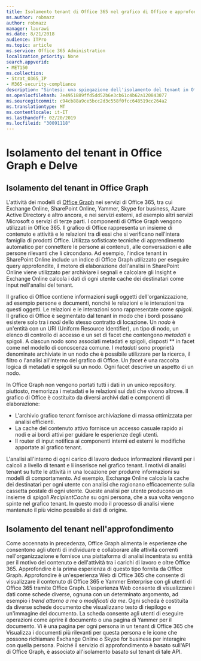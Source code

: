 ```yaml
---
title: Isolamento tenant di Office 365 nel grafico di Office e approfondire
ms.author: robmazz
author: robmazz
manager: laurawi
ms.date: 8/21/2018
audience: ITPro
ms.topic: article
ms.service: Office 365 Administration
localization_priority: None
search.appverid:
- MET150
ms.collection:
- Strat_O365_IP
- M365-security-compliance
description: "Sintesi: una spiegazione dell'isolamento del tenant in Office Graph e in approfondire."
ms.openlocfilehash: 7e4951889ffd5dd52b6e3cb61c4b62a120843077
ms.sourcegitcommit: c94cb88a9ce5bcc2d3c558f0fcc648519cc264a2
ms.translationtype: MT
ms.contentlocale: it-IT
ms.lasthandoff: 02/20/2019
ms.locfileid: "30091118"
---
```

# <a name="tenant-isolation-in-the-office-graph-and-delve"></a>Isolamento del tenant in Office Graph e Delve

## <a name="tenant-isolation-in-the-office-graph"></a>Isolamento del tenant in Office Graph
L'attività dei modelli di [Office Graph](https://dev.office.com/officegraph) nei servizi di Office 365, tra cui Exchange Online, SharePoint Online, Yammer, Skype for business, Azure Active Directory e altro ancora, e nei servizi esterni, ad esempio altri servizi Microsoft o servizi di terze parti. I componenti di Office Graph vengono utilizzati in Office 365. Il grafico di Office rappresenta un insieme di contenuto e attività e le relazioni tra di essi che si verificano nell'intera famiglia di prodotti Office. Utilizza sofisticate tecniche di apprendimento automatico per connettere le persone ai contenuti, alle conversazioni e alle persone rilevanti che li circondano. Ad esempio, l'indice tenant in SharePoint Online include un indice di Office Graph utilizzato per eseguire query approfondite, il motore di elaborazione dell'analisi in SharePoint Online viene utilizzato per archiviare i segnali e calcolare gli Insight e Exchange Online calcola i dati di ogni utente cache dei destinatari come input nell'analisi del tenant.

Il grafico di Office contiene informazioni sugli oggetti dell'organizzazione, ad esempio persone e documenti, nonché le relazioni e le interazioni tra questi oggetti. Le relazioni e le interazioni sono rappresentate come *spigoli*. Il grafico di Office è segmentato dal tenant in modo che i bordi possano esistere solo tra i *nodi* dello stesso contratto di locazione. Un *nodo* è un'entità con un URI (Uniform Resource Identifier), un tipo di nodo, un elenco di controllo di accesso e un set di facet che contengono *metadati* e spigoli. A ciascun nodo sono associati metadati e spigoli, disposti ** in facet come nel modello di conoscenza comune. I *metadati* sono proprietà denominate archiviate in un nodo che è possibile utilizzare per la ricerca, il filtro o l'analisi all'interno del grafico di Office. Un *facet* è una raccolta logica di metadati e spigoli su un nodo. Ogni facet descrive un aspetto di un nodo. 

In Office Graph non vengono portati tutti i dati in un unico repository. piuttosto, memorizza i metadati e le relazioni sui dati che vivono altrove. Il grafico di Office è costituito da diversi archivi dati e componenti di elaborazione:
- L'archivio grafico tenant fornisce archiviazione di massa ottimizzata per analisi efficienti.
- La cache del contenuto attivo fornisce un accesso casuale rapido ai nodi e ai bordi attivi per guidare le esperienze degli utenti.
- Il router di input notifica ai componenti interni ed esterni le modifiche apportate al grafico tenant.

L'analisi all'interno di ogni carico di lavoro deduce informazioni rilevanti per i calcoli a livello di tenant e li inserisce nel grafico tenant. I motivi di analisi tenant su tutte le attività in una locazione per produrre informazioni su modelli di comportamento. Ad esempio, Exchange Online calcola la cache dei destinatari per ogni utente con analisi che ragionano efficacemente sulla cassetta postale di ogni utente. Queste analisi per utente producono un insieme di *spigoli RecipientCache* su ogni persona, che a sua volta vengono spinte nel grafico tenant. In questo modo il processo di analisi viene mantenuto il più vicino possibile ai dati di origine.

## <a name="tenant-isolation-in-delve"></a>Isolamento del tenant nell'approfondimento
Come accennato in precedenza, Office Graph alimenta le esperienze che consentono agli utenti di individuare e collaborare alle attività correnti nell'organizzazione e fornisce una piattaforma di analisi incentrata su entità per il motivo del contenuto e dell'attività tra i carichi di lavoro e oltre Office 365. Approfondire è la prima esperienza di questo tipo fornita da Office Graph. Approfondire è un'esperienza Web di Office 365 che consente di visualizzare il contenuto di Office 365 e Yammer Enterprise con gli utenti di Office 365 tramite Office Graph. L'esperienza Web consente di visualizzare i dati come schede diverse, ognuna con un determinato argomento, ad esempio i *trend attorno a me* o *modificati da me*. Ogni scheda è costituita da diverse schede documento che visualizzano testo di riepilogo e un'immagine del documento. La scheda consente agli utenti di eseguire operazioni come aprire il documento o una pagina di Yammer per il documento. Vi è una pagina per ogni persona in un tenant di Office 365 che Visualizza i documenti più rilevanti per questa persona e le icone che possono richiamare Exchange Online o Skype for business per interagire con quella persona. Poiché il servizio di approfondimento è basato sull'API di Office Graph, è associato all'isolamento basato sul tenant di tale API.